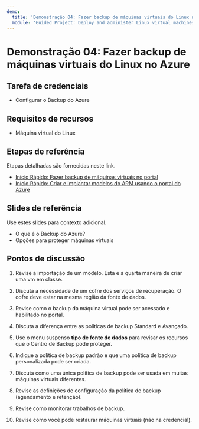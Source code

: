 ```yaml
---
demo:
  title: 'Demonstração 04: Fazer backup de máquinas virtuais do Linux no Azure'
  module: 'Guided Project: Deploy and administer Linux virtual machines'
---
```


# Demonstração 04: Fazer backup de máquinas virtuais do Linux no Azure

## Tarefa de credenciais

+ Configurar o Backup do Azure 

## Requisitos de recursos

+ Máquina virtual do Linux

## Etapas de referência

Etapas detalhadas são fornecidas neste link.

+ [Início Rápido: Fazer backup de máquinas virtuais no portal](https://learn.microsoft.com/azure/backup/quick-backup-vm-portal)
+ [Início Rápido: Criar e implantar modelos do ARM usando o portal do Azure](https://learn.microsoft.com/azure/azure-resource-manager/templates/quickstart-create-templates-use-the-portal)

## Slides de referência

Use estes slides para contexto adicional.  

+ O que é o Backup do Azure?
+ Opções para proteger máquinas virtuais

## Pontos de discussão

1. Revise a importação de um modelo. Esta é a quarta maneira de criar uma vm em classe.
   
1. Discuta a necessidade de um cofre dos serviços de recuperação. O cofre deve estar na mesma região da fonte de dados. 

1. Revise como o backup da máquina virtual pode ser acessado e habilitado no portal. 

1. Discuta a diferença entre as políticas de backup Standard e Avançado. 

1. Use o menu suspenso **tipo de fonte de dados** para revisar os recursos que o Centro de Backup pode proteger.

1. Indique a política de backup padrão e que uma política de backup personalizada pode ser criada.

1. Discuta como uma única política de backup pode ser usada em muitas máquinas virtuais diferentes.

1. Revise as definições de configuração da política de backup (agendamento e retenção).

1. Revise como monitorar trabalhos de backup.

1. Revise como você pode restaurar máquinas virtuais (não na credencial). 
